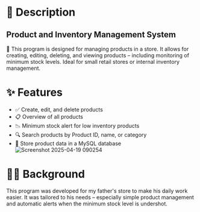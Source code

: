 # :pencil: Description
## Product and Inventory Management System
🛒 This program is designed for managing products in a store. It allows for creating, editing, deleting, and viewing products – including monitoring of minimum stock levels.
Ideal for small retail stores or internal inventory management.
# ✨ Features
- ✅ Create, edit, and delete products
- 📋 Overview of all products
- 📉 Minimum stock alert for low inventory products
- 🔍 Search products by Product ID, name, or category
- 💾 Store product data in a MySQL database
![Screenshot 2025-04-19 090254](https://github.com/user-attachments/assets/0a26a2ad-859a-4a0f-939e-146ee503422d)</b>
# 👨‍👦  Background
This program was developed for my father's store to make his daily work easier. It was tailored to his needs – especially simple product management and automatic alerts when the minimum stock level is undershot.
